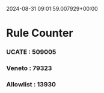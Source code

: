 2024-08-31 09:01:59.007929+00:00
# Rule Counter 
 ### UCATE : 509005

 ### Veneto : 79323

 ### Allowlist : 13930